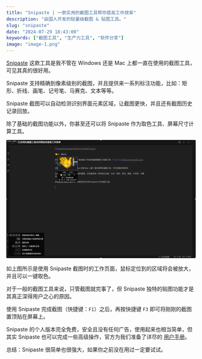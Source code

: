 ```yaml
---
title: "Snipaste | 一款实用的截图工具帮你提高工作效率"
description: "由国人开发的轻量级截图 & 贴图工具。"
slug: "snipaste"
date: "2024-07-29 18:43:00"
keywords: ["截图工具", "生产力工具", "软件分享"]
image: "image-1.png"
---
```


[Snipaste](https://zh.snipaste.com/) 这款工具是我不管在 Windows 还是 Mac 上都一直在使用的截图工具，可见其真的很好用。

Snipaste 支持精确到像素级别的截图，并且提供来一系列标注功能，比如：矩形、折线、画笔、记号笔、马赛克、文本等等。

Snipaste 截图可以自动检测识别界面元素区域，让截图更快，并且还有截图历史记录回放。

除了基础的截图功能以外，你甚至还可以将 Snipaste 作为取色工具、屏幕尺寸计算工具。

![Snipaste 截图工具](image.png)

如上图所示是使用 Snipaste 截图时的工作页面，鼠标定位到的区域将会被放大，并且可以一键取色。

对于一般的截图工具来说，只管截图就完事了，但 Snipaste 独特的贴图功能才是其真正深得用户之心的原因。

使用 Snipaste 完成截图（快捷键：`F1`）之后，再按快捷键 `F3` 即可将刚刚的截图置顶贴在屏幕上。

Snipaste 的个人版本完全免费，安全且没有任何广告，使用起来也相当简单，但其实 Snipaste 也可以完成一些高级操作，官方为我们准备了详尽的 [用户手册](https://docs.snipaste.com/zh-cn/)。

总结：Snipaste 很简单也很强大，如果你之前没在用过一定要试试。